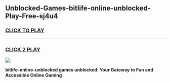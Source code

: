 
## Unblocked-Games-bitlife-online-unblocked-Play-Free-sj4u4
<h3>
<a href="https://premium76.site?title=bitlife-online-unblocked&ref=20M">CLICK TO PLAY</a></h3>
<hr>

<h3>
<a href="https://premium76.site?title=bitlife-online-unblocked&ref=20M">CLICK 2 PLAY</a>
  
</h3>

<a href="https://premium76.site?title=bitlife-online-unblocked&ref=19M"><img src="https://clearcache.store/games.png"></a>


**bitlife-online-unblocked games unblocked: Your Gateway to Fun and Accessible Online Gaming**
